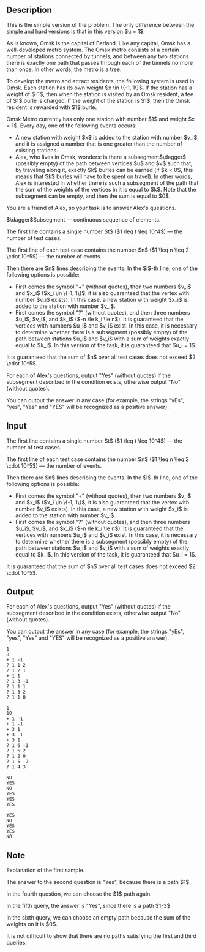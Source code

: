 ## Description

<div><p><span class="tex-font-style-bf">This is the simple version of the problem. The only difference between the simple and hard versions is that in this version $u = 1$.</span></p><p>As is known, Omsk is the capital of Berland. Like any capital, Omsk has a well-developed metro system. The Omsk metro consists of a certain number of stations connected by tunnels, and between any two stations there is exactly one path that passes through each of the tunnels no more than once. In other words, the metro is a tree.</p><p>To develop the metro and attract residents, the following system is used in Omsk. Each station has its own weight $x \in \{-1, 1\}$. If the station has a weight of $-1$, then when the station is visited by an Omsk resident, a fee of $1$ burle is charged. If the weight of the station is $1$, then the Omsk resident is rewarded with $1$ burle.</p><p>Omsk Metro currently has only one station with number $1$ and weight $x = 1$. Every day, one of the following events occurs:</p><ul> <li> <span class="tex-font-style-it">A new station with weight $x$ is added to the station with number $v_i$, and it is assigned a number that is one greater than the number of existing stations.</span> </li><li> <span class="tex-font-style-it">Alex, who lives in Omsk, wonders: is there a subsegment$\dagger$ (possibly empty) of the path between vertices $u$ and $v$ such that, by traveling along it, exactly $k$ burles can be earned (if $k &lt; 0$, this means that $k$ burles will have to be spent on travel). In other words, Alex is interested in whether there is such a subsegment of the path that the sum of the weights of the vertices in it is equal to $k$. Note that the subsegment can be empty, and then the sum is equal to $0$.</span> </li></ul><p>You are a friend of Alex, so your task is to answer Alex's questions.</p><p>$\dagger$Subsegment&nbsp;— continuous sequence of elements.</p></div><div class="input-specification"><p>The first line contains a single number $t$ ($1 \leq t \leq 10^4$)&nbsp;— the number of test cases.</p><p>The first line of each test case contains the number $n$ ($1 \leq n \leq 2 \cdot 10^5$)&nbsp;— the number of events.</p><p>Then there are $n$ lines describing the events. In the $i$-th line, one of the following options is possible:</p><ul> <li> First comes the symbol "+" (without quotes), then two numbers $v_i$ and $x_i$ ($x_i \in \{-1, 1\}$, it is also guaranteed that the vertex with number $v_i$ exists). In this case, a new station with weight $x_i$ is added to the station with number $v_i$. </li><li> First comes the symbol "?" (without quotes), and then three numbers $u_i$, $v_i$, and $k_i$ ($-n \le k_i \le n$). It is guaranteed that the vertices with numbers $u_i$ and $v_i$ exist. In this case, it is necessary to determine whether there is a subsegment (possibly empty) of the path between stations $u_i$ and $v_i$ with a sum of weights exactly equal to $k_i$. <span class="tex-font-style-bf">In this version of the task, it is guaranteed that $u_i = 1$.</span> </li></ul><p>It is guaranteed that the sum of $n$ over all test cases does not exceed $2 \cdot 10^5$.</p></div><div class="output-specification"><p>For each of Alex's questions, output <span class="tex-font-style-tt">"Yes"</span> (without quotes) if the subsegment described in the condition exists, otherwise output <span class="tex-font-style-tt">"No"</span> (without quotes).</p><p>You can output the answer in any case (for example, the strings "<span class="tex-font-style-tt">yEs</span>", "<span class="tex-font-style-tt">yes</span>", "<span class="tex-font-style-tt">Yes</span>" and "<span class="tex-font-style-tt">YES</span>" will be recognized as a positive answer).</p></div>

## Input

<p>The first line contains a single number $t$ ($1 \leq t \leq 10^4$)&nbsp;— the number of test cases.</p><p>The first line of each test case contains the number $n$ ($1 \leq n \leq 2 \cdot 10^5$)&nbsp;— the number of events.</p><p>Then there are $n$ lines describing the events. In the $i$-th line, one of the following options is possible:</p><ul> <li> First comes the symbol "+" (without quotes), then two numbers $v_i$ and $x_i$ ($x_i \in \{-1, 1\}$, it is also guaranteed that the vertex with number $v_i$ exists). In this case, a new station with weight $x_i$ is added to the station with number $v_i$. </li><li> First comes the symbol "?" (without quotes), and then three numbers $u_i$, $v_i$, and $k_i$ ($-n \le k_i \le n$). It is guaranteed that the vertices with numbers $u_i$ and $v_i$ exist. In this case, it is necessary to determine whether there is a subsegment (possibly empty) of the path between stations $u_i$ and $v_i$ with a sum of weights exactly equal to $k_i$. <span class="tex-font-style-bf">In this version of the task, it is guaranteed that $u_i = 1$.</span> </li></ul><p>It is guaranteed that the sum of $n$ over all test cases does not exceed $2 \cdot 10^5$.</p>

## Output

<p>For each of Alex's questions, output <span class="tex-font-style-tt">"Yes"</span> (without quotes) if the subsegment described in the condition exists, otherwise output <span class="tex-font-style-tt">"No"</span> (without quotes).</p><p>You can output the answer in any case (for example, the strings "<span class="tex-font-style-tt">yEs</span>", "<span class="tex-font-style-tt">yes</span>", "<span class="tex-font-style-tt">Yes</span>" and "<span class="tex-font-style-tt">YES</span>" will be recognized as a positive answer).</p>





```input1|2,3,4,5,6,7,8,9,10
1
8
+ 1 -1
? 1 1 2
? 1 2 1
+ 1 1
? 1 3 -1
? 1 1 1
? 1 3 2
? 1 1 0
```




```input2|2,3,4,5,6,7,8,9,10,11,12
1
10
+ 1 -1
+ 1 -1
+ 3 1
+ 3 -1
+ 3 1
? 1 6 -1
? 1 6 2
? 1 2 0
? 1 5 -2
? 1 4 3
```




```output1
NO
YES
NO
YES
YES
YES
```




```output2
YES
NO
YES
YES
NO
```



## Note

<p>Explanation of the first sample.</p><p>The answer to the second question is <span class="tex-font-style-tt">"Yes"</span>, because there is a path $1$.</p><p>In the fourth question, we can choose the $1$ path again.</p><p>In the fifth query, the answer is <span class="tex-font-style-tt">"Yes"</span>, since there is a path $1-3$.</p><p>In the sixth query, we can choose an empty path because the sum of the weights on it is $0$.</p><p>It is not difficult to show that there are no paths satisfying the first and third queries.</p>
